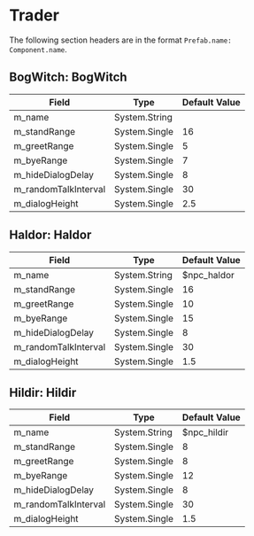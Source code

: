 # Trader

The following section headers are in the format `Prefab.name: Component.name`.

## BogWitch: BogWitch

|Field|Type|Default Value|
|-----|----|-------------|
|m_name|System.String||
|m_standRange|System.Single|16|
|m_greetRange|System.Single|5|
|m_byeRange|System.Single|7|
|m_hideDialogDelay|System.Single|8|
|m_randomTalkInterval|System.Single|30|
|m_dialogHeight|System.Single|2.5|

## Haldor: Haldor

|Field|Type|Default Value|
|-----|----|-------------|
|m_name|System.String|$npc_haldor|
|m_standRange|System.Single|16|
|m_greetRange|System.Single|10|
|m_byeRange|System.Single|15|
|m_hideDialogDelay|System.Single|8|
|m_randomTalkInterval|System.Single|30|
|m_dialogHeight|System.Single|1.5|

## Hildir: Hildir

|Field|Type|Default Value|
|-----|----|-------------|
|m_name|System.String|$npc_hildir|
|m_standRange|System.Single|8|
|m_greetRange|System.Single|8|
|m_byeRange|System.Single|12|
|m_hideDialogDelay|System.Single|8|
|m_randomTalkInterval|System.Single|30|
|m_dialogHeight|System.Single|1.5|

